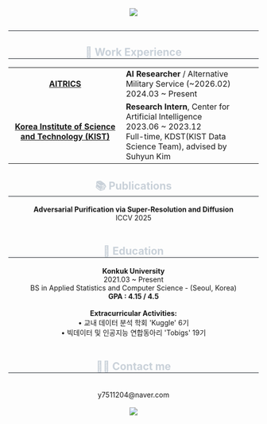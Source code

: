 <div align="center">
    <img src="https://capsule-render.vercel.app/api?type=waving&color=gradient&height=180&text=Welcome%20!&animation=fadeIn&fontColor=ffffff&fontSize=40" />
</div>
<div align="center"> 
    <h2 style="border-bottom: 1px solid #21262d; color: #c9d1d9;">  </h2>  
    <div style="font-weight: 700; font-size: 15px; text-align: center; color: #c9d1d9;">   </div> 
</div>
<div align="center">
    <h2 style="border-bottom: 1px solid #21262d; color: #c9d1d9;"> 💼 Work Experience </h2>
    <table>
        <tr>
            <td align="center">    <b><a href="https://www.aitrics.com/about">AITRICS</a></b><br></td>
            <td>
                <b>AI Researcher</b> / Alternative Military Service (~2026.02)<br>
                2024.03 ~ Present
            </td>
        </tr>
        <tr>
            <td align="center">    <b><a href="https://www.kist.re.kr/ko/index.do">Korea Institute of Science and Technology (KIST)</a></b><br></td>
            <td>
                <b>Research Intern</b>, Center for Artificial Intelligence<br>
                2023.06 ~ 2023.12<br>
                Full-time, KDST(KIST Data Science Team), advised by Suhyun Kim
            </td>
        </tr>
    </table>
</div>
<div align="center">
    <h2 style="border-bottom: 1px solid #21262d; color: #c9d1d9;"> 📚 Publications </h2>
    <b>Adversarial Purification via Super-Resolution and Diffusion</b><br>
    ICCV 2025 <br><br>
</div>
<div align="center">
    <h2 style="border-bottom: 1px solid #21262d; color: #c9d1d9;"> 🏫 Education </h2>
    <b>Konkuk University</b><br>
    2021.03 ~ Present<br>
    BS in Applied Statistics and Computer Science - (Seoul, Korea)<br>
    <b>GPA : 4.15 / 4.5</b><br><br>
    <b>Extracurricular Activities:</b><br>
    • 교내 데이터 분석 학회 'Kuggle' 6기<br>
    • 빅데이터 및 인공지능 연합동아리 'Tobigs' 19기<br><br>
</div>
<div align="center">
    <h2 style="border-bottom: 1px solid #21262d; color: #c9d1d9;"> 🧑‍💻 Contact me </h2> <br> 
    y7511204@naver.com <br> <br>
    <div align="center">
        <a href=https://seungseop.tistory.com/>
            <img src="https://img.shields.io/badge/Tistory-000000?style=for-the-badge&logo=Tistory&logoColor=white&link=https://seungseop.tistory.com/">
        </a>
    </div>
    <br> 
</div>

